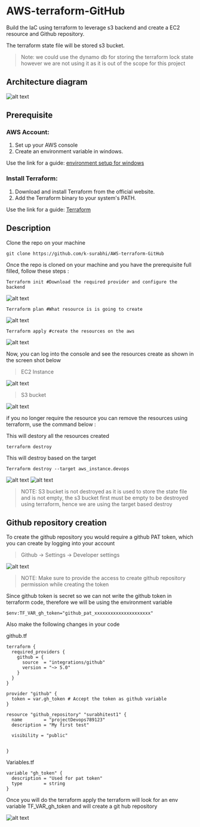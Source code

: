 # AWS-terraform-GitHub

Build the IaC using terraform to leverage s3 backend and create a EC2 resource and Github repository.

The terraform state file will be stored s3 bucket.

> Note: we could use the dynamo db for storing the terraform lock state however we are not using it as it is out of the scope for this project


## Architecture diagram
![alt text](/images/architecture-Page-1.png)

## Prerequisite
### AWS Account:

<ol>
<li>Set up your AWS console</li>
<li>Create an environment variable in windows. </li> 
</ol>

Use the link for a guide: [environment setup for windows](https://kb.wisc.edu/cae/page.php?id=24500)


### Install Terraform:
<ol>
<li>Download and install Terraform from the official website.</li>
<li>Add the Terraform binary to your system's PATH.</li>
</ol>

Use the link for a guide: [ Terraform ](https://developer.hashicorp.com/terraform/tutorials/aws-get-started/install-cli)



## Description

Clone the repo on your machine
```
git clone https://github.com/k-surabhi/AWS-terraform-GitHub
```

Once the repo is cloned on your machine and you have the prerequisite full filled, follow these steps :


```
Terraform init #Download the required provider and configure the backend
```
![alt text](/images/init.png)

```
Terraform plan #What resource is is going to create
```
![alt text](/images/plan2.png)


```
Terraform apply #create the resources on the aws
```
![alt text](/images/apply.png)

Now, you can log into the console and see the resources create as shown in the screen shot below

> EC2 Instance

![alt text](/images/ec2.png)

> S3 bucket

![alt text](/images/s3screenshot.png)


if you no longer require the resource you can remove the resources using terraform, use the command below :

This will destory all the resources created

```
terraform destroy 
```

This will destroy based on the target

```
Terraform destroy --target aws_instance.devops
```
![alt text](/images/destroy1.png)
![alt text](/images/destroy.png)

> NOTE: S3 bucket is not destroyed as it is used to store the state file and is not empty, the s3 bucket first must be empty to be destroyed using terraform, hence we are using the target based destroy



## Github repository creation
To create the github repository you would require a github PAT token, which you can create by logging into your account

> Github -> Settings -> Developer settings

![alt text](/images/token.png)

> NOTE: Make sure to provide the access to create github repository permission while creating the token 

Since github token is secret so we can not write the github token in terraform code, therefore we will be using the environment variable

```
$env:TF_VAR_gh_token="github_pat_xxxxxxxxxxxxxxxxxxxxx"
```

Also make the following changes in your code


github.tf 
```
terraform {
  required_providers {
    github = {
      source  = "integrations/github"
      version = "~> 5.0"
    }
  }
}

provider "github" {
  token = var.gh_token # Accept the token as github variable
}

resource "github_repository" "surabhitest1" {
  name        = "projectDevops789123"
  description = "My first test"

  visibility = "public"


}

```

Variables.tf
```
variable "gh_token" {
  description = "Used for pat token"
  type        = string
}
```

Once you will do the terraform apply the terraform will look for an env variable TF_VAR_gh_token and will create a git hub repository


![alt text](/images/githubrepo.png)





